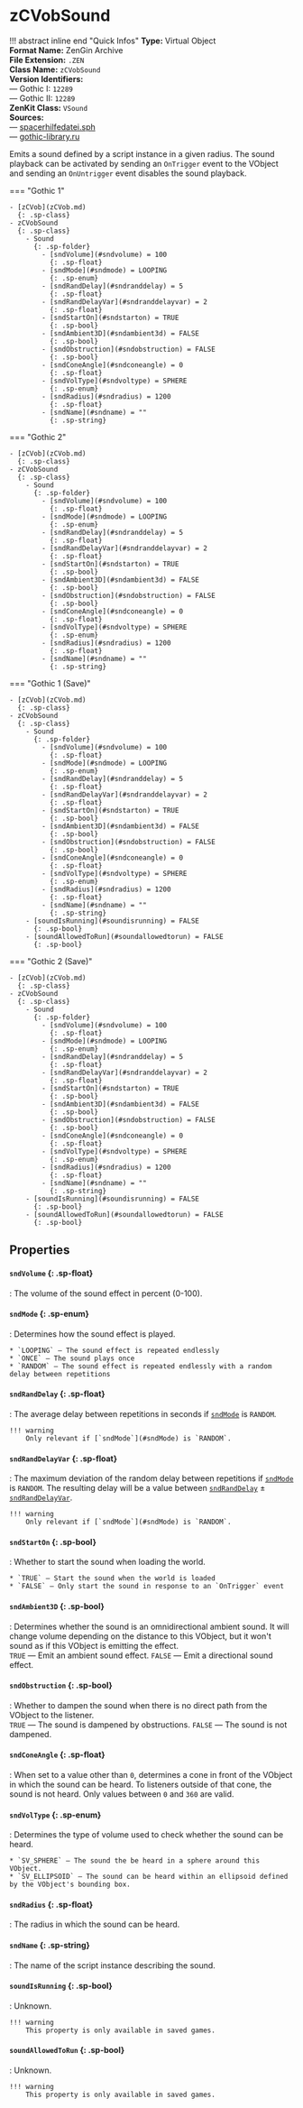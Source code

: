 # zCVobSound

!!! abstract inline end "Quick Infos"
    **Type:** Virtual Object<br/>
    **Format Name:** ZenGin Archive<br/>
    **File Extension:** `.ZEN`<br/>
    **Class Name:** `zCVobSound`<br/>
    **Version Identifiers:**<br />
    — Gothic I: `12289`<br/>
    — Gothic II: `12289`<br/>
    **ZenKit Class:** `VSound`<br/>
    **Sources:**<br/>
    — [spacerhilfedatei.sph](https://wiki.worldofgothic.de/doku.php?id=spacer:hilfedatei)<br/>
    — [gothic-library.ru](http://www.gothic-library.ru/publ/class_zcvobsound/1-1-0-701)

Emits a sound defined by a script instance in a given radius. The sound playback can be activated by sending an
`OnTrigger` event to the VObject and sending an `OnUntrigger` event disables the sound playback.

=== "Gothic 1"

    - [zCVob](zCVob.md)
      {: .sp-class}
    - zCVobSound
      {: .sp-class}
        - Sound
          {: .sp-folder}
            - [sndVolume](#sndvolume) = 100
              {: .sp-float}
            - [sndMode](#sndmode) = LOOPING
              {: .sp-enum}
            - [sndRandDelay](#sndranddelay) = 5
              {: .sp-float}
            - [sndRandDelayVar](#sndranddelayvar) = 2
              {: .sp-float}
            - [sndStartOn](#sndstarton) = TRUE
              {: .sp-bool}
            - [sndAmbient3D](#sndambient3d) = FALSE
              {: .sp-bool}
            - [sndObstruction](#sndobstruction) = FALSE
              {: .sp-bool}
            - [sndConeAngle](#sndconeangle) = 0
              {: .sp-float}
            - [sndVolType](#sndvoltype) = SPHERE
              {: .sp-enum}
            - [sndRadius](#sndradius) = 1200
              {: .sp-float}
            - [sndName](#sndname) = ""
              {: .sp-string}

=== "Gothic 2"

    - [zCVob](zCVob.md)
      {: .sp-class}
    - zCVobSound
      {: .sp-class}
        - Sound
          {: .sp-folder}
            - [sndVolume](#sndvolume) = 100
              {: .sp-float}
            - [sndMode](#sndmode) = LOOPING
              {: .sp-enum}
            - [sndRandDelay](#sndranddelay) = 5
              {: .sp-float}
            - [sndRandDelayVar](#sndranddelayvar) = 2
              {: .sp-float}
            - [sndStartOn](#sndstarton) = TRUE
              {: .sp-bool}
            - [sndAmbient3D](#sndambient3d) = FALSE
              {: .sp-bool}
            - [sndObstruction](#sndobstruction) = FALSE
              {: .sp-bool}
            - [sndConeAngle](#sndconeangle) = 0
              {: .sp-float}
            - [sndVolType](#sndvoltype) = SPHERE
              {: .sp-enum}
            - [sndRadius](#sndradius) = 1200
              {: .sp-float}
            - [sndName](#sndname) = ""
              {: .sp-string}

=== "Gothic 1 (Save)"

    - [zCVob](zCVob.md)
      {: .sp-class}
    - zCVobSound
      {: .sp-class}
        - Sound
          {: .sp-folder}
            - [sndVolume](#sndvolume) = 100
              {: .sp-float}
            - [sndMode](#sndmode) = LOOPING
              {: .sp-enum}
            - [sndRandDelay](#sndranddelay) = 5
              {: .sp-float}
            - [sndRandDelayVar](#sndranddelayvar) = 2
              {: .sp-float}
            - [sndStartOn](#sndstarton) = TRUE
              {: .sp-bool}
            - [sndAmbient3D](#sndambient3d) = FALSE
              {: .sp-bool}
            - [sndObstruction](#sndobstruction) = FALSE
              {: .sp-bool}
            - [sndConeAngle](#sndconeangle) = 0
              {: .sp-float}
            - [sndVolType](#sndvoltype) = SPHERE
              {: .sp-enum}
            - [sndRadius](#sndradius) = 1200
              {: .sp-float}
            - [sndName](#sndname) = ""
              {: .sp-string}
        - [soundIsRunning](#soundisrunning) = FALSE
          {: .sp-bool}
        - [soundAllowedToRun](#soundallowedtorun) = FALSE
          {: .sp-bool}

=== "Gothic 2 (Save)"

    - [zCVob](zCVob.md)
      {: .sp-class}
    - zCVobSound
      {: .sp-class}
        - Sound
          {: .sp-folder}
            - [sndVolume](#sndvolume) = 100
              {: .sp-float}
            - [sndMode](#sndmode) = LOOPING
              {: .sp-enum}
            - [sndRandDelay](#sndranddelay) = 5
              {: .sp-float}
            - [sndRandDelayVar](#sndranddelayvar) = 2
              {: .sp-float}
            - [sndStartOn](#sndstarton) = TRUE
              {: .sp-bool}
            - [sndAmbient3D](#sndambient3d) = FALSE
              {: .sp-bool}
            - [sndObstruction](#sndobstruction) = FALSE
              {: .sp-bool}
            - [sndConeAngle](#sndconeangle) = 0
              {: .sp-float}
            - [sndVolType](#sndvoltype) = SPHERE
              {: .sp-enum}
            - [sndRadius](#sndradius) = 1200
              {: .sp-float}
            - [sndName](#sndname) = ""
              {: .sp-string}
        - [soundIsRunning](#soundisrunning) = FALSE
          {: .sp-bool}
        - [soundAllowedToRun](#soundallowedtorun) = FALSE
          {: .sp-bool}

## Properties

#### `sndVolume` {: .sp-float}

:   The volume of the sound effect in percent (0-100).

#### `sndMode` {: .sp-enum}

:   Determines how the sound effect is played.

    * `LOOPING` — The sound effect is repeated endlessly
    * `ONCE` — The sound plays once
    * `RANDOM` — The sound effect is repeated endlessly with a random delay between repetitions

#### `sndRandDelay` {: .sp-float}

:   The average delay between repetitions in seconds if [`sndMode`](#sndMode) is `RANDOM`.
    
    !!! warning
        Only relevant if [`sndMode`](#sndMode) is `RANDOM`.


#### `sndRandDelayVar` {: .sp-float}

:   The maximum deviation of the random delay between repetitions if [`sndMode`](#sndMode) is `RANDOM`. The resulting
    delay will be a value between [`sndRandDelay`](#sndRandDelay) ± [`sndRandDelayVar`](#sndRandDelayVar).

    !!! warning
        Only relevant if [`sndMode`](#sndMode) is `RANDOM`.

#### `sndStartOn` {: .sp-bool}

:   Whether to start the sound when loading the world.
    
    * `TRUE` — Start the sound when the world is loaded
    * `FALSE` — Only start the sound in response to an `OnTrigger` event

#### `sndAmbient3D` {: .sp-bool}

:   Determines whether the sound is an omnidirectional ambient sound. It will change volume depending on the distance
    to this VObject, but it won't sound as if this VObject is emitting the effect.
    <br/>`TRUE` — Emit an ambient sound effect. `FALSE` — Emit a directional sound effect.


#### `sndObstruction` {: .sp-bool}

:   Whether to dampen the sound when there is no direct path from the VObject to the listener.
    <br/>`TRUE` — The sound is dampened by obstructions. `FALSE` — The sound is not dampened.


#### `sndConeAngle` {: .sp-float}

:   When set to a value other than `0`, determines a cone in front of the VObject in which the sound can be heard.
    To listeners outside of that cone, the sound is not heard. Only values between `0` and `360` are valid.


#### `sndVolType` {: .sp-enum}

:   Determines the type of volume used to check whether the sound can be heard.

    * `SV_SPHERE` — The sound the be heard in a sphere around this VObject.
    * `SV_ELLIPSOID` — The sound can be heard within an ellipsoid defined by the VObject's bounding box.

#### `sndRadius` {: .sp-float}

:   The radius in which the sound can be heard.

#### `sndName` {: .sp-string}

:   The name of the script instance describing the sound.

#### `soundIsRunning` {: .sp-bool}

:   Unknown.

    !!! warning
        This property is only available in saved games.

#### `soundAllowedToRun` {: .sp-bool}

:   Unknown.

    !!! warning
        This property is only available in saved games.
